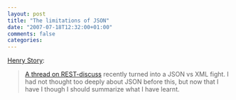 ```yaml
---
layout: post
title: "The limitations of JSON"
date: "2007-07-18T12:32:00+01:00"
comments: false
categories: 
---
```


<p><a href="http://blogs.sun.com/bblfish/entry/the_limitations_of_json">Henry Story</a>:</p>

<blockquote>
<p><a href="http://tech.groups.yahoo.com/group/rest-discuss/message/8794">A thread on REST-discuss</a> recently turned into a JSON vs XML fight. I had not thought too deeply about JSON before this, but now that I have I though I should summarize what I have learnt.</p>
</blockquote>



